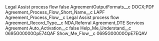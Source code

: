 <?xml version="1.0" encoding="UTF-8"?>
<CustomMetadata xmlns="http://soap.sforce.com/2006/04/metadata" xmlns:xsi="http://www.w3.org/2001/XMLSchema-instance" xmlns:xsd="http://www.w3.org/2001/XMLSchema">
    <label>Legal Assist process flow</label>
    <protected>false</protected>
    <values>
        <field>AgreementOutputFormats__c</field>
        <value xsi:type="xsd:string">DOCX;PDF</value>
    </values>
    <values>
        <field>Agreement_Process_Flow_Short_Name__c</field>
        <value xsi:type="xsd:string">LAPF</value>
    </values>
    <values>
        <field>Agreement_Process_Flow__c</field>
        <value xsi:type="xsd:string">Legal Assist process flow</value>
    </values>
    <values>
        <field>Agreement_Record_Type__c</field>
        <value xsi:type="xsd:string">NDA,Referral Agreement,DTE Services Agreement</value>
    </values>
    <values>
        <field>Auto_Activation__c</field>
        <value xsi:type="xsd:boolean">false</value>
    </values>
    <values>
        <field>Help_Me_Understand__c</field>
        <value xsi:type="xsd:string">0695G00000OpE74QAF</value>
    </values>
    <values>
        <field>Show_Me_Flow__c</field>
        <value xsi:type="xsd:string">0695G00000OpE7EQAV</value>
    </values>
</CustomMetadata>
